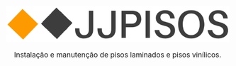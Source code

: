 <img src="./images/logotipo.png">

<p style="display:flex; justify-content:center; font-size:16px"> Instalação e manutenção de pisos laminados e pisos vinílicos. </p>
